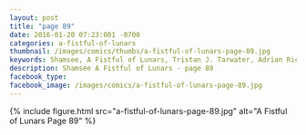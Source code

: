 ```yaml
---
layout: post
title: "page 89"
date: 2016-01-20 07:23:001 -0700
categories: a-fistful-of-lunars
thumbnail: /images/comics/thumbs/a-fistful-of-lunars-page-89.jpg
keywords: Shamsee, A Fistful of Lunars, Tristan J. Tarwater, Adrian Ricker
description: Shamsee A Fistful of Lunars - page 89
facebook_type: 
facebook_image: /images/comics/a-fistful-of-lunars-page-89.jpg
---
```

{% include figure.html src="a-fistful-of-lunars-page-89.jpg" alt="A Fistful of Lunars Page 89" %}